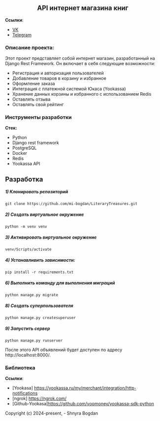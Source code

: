 <h2 align="center">API интернет магазина книг</h2>


**Ссылки**:
- [VK](https://vk.com/id404101172)
- [Telegram](https://t.me/bogdan_shnyra)


### Описание проекта:
Этот проект представляет собой интернет магазин, разработанный на Django Rest Framework. Он включает в себя следующие возможности:
- Регистрация и авторизация пользователей
- Добавление товаров в корзину и избранное
- Оформление заказа
- Интеграция с платежной системой Юкаса (Yookassa)
- Хранение данных корзины и избранного с использованием Redis
- Оставлять отзыва
- Оставлять свой рейтинг 

### Инструменты разработки

**Стек:**
- Python 
- Django rest framework
- PostgreSQL
- Docker
- Redis
- Yookassa API

## Разработка

##### 1) Клонировать репозиторий

    git clone https://github.com/mi-bogdan/LiteraryTreasures.git

##### 2) Создать виртуальное окружение

    python -m venv venv
    
##### 3) Активировать виртуальное окружение

    venv/Scripts/activate       

##### 4) Устанавливить зависимости:

    pip install -r requirements.txt

##### 6) Выполнить команду для выполнения миграций

    python manage.py migrate
    
##### 8) Создать суперпользователя

    python manage.py createsuperuser
    
##### 9) Запустить сервер

    python manage.py runserver

После этого API объявлений будет доступен по адресу http://localhost:8000/.

### Библиотека
**Ссылки**:
- [Yookasa] https://yookassa.ru/my/merchant/integration/http-notifications
- [ngrok] https://ngrok.com/
- [Github-Yookasa]https://github.com/yoomoney/yookassa-sdk-python




Copyright (c) 2024-present, - Shnyra Bogdan